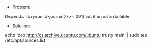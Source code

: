 * Problem:

Depends: libsystemd-journal0 (>= 201) but it is not installable

* Solution:

echo 'deb http://cz.archive.ubuntu.com/ubuntu trusty main' | sudo tee /etc/apt/sources.list

